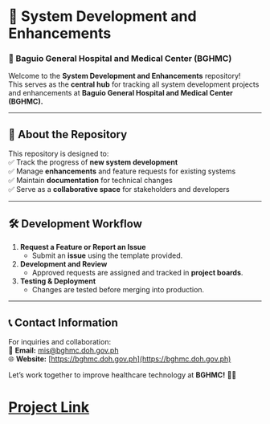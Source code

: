 # 📌 System Development and Enhancements
### 🚀 Baguio General Hospital and Medical Center (BGHMC)

Welcome to the **System Development and Enhancements** repository!  
This serves as the **central hub** for tracking all system development projects and enhancements at **Baguio General Hospital and Medical Center (BGHMC).**  

---

## 📖 About the Repository
This repository is designed to:  
✅ Track the progress of **new system development**  
✅ Manage **enhancements** and feature requests for existing systems  
✅ Maintain **documentation** for technical changes  
✅ Serve as a **collaborative space** for stakeholders and developers  



---

## 🛠 Development Workflow
1. **Request a Feature or Report an Issue**  
   - Submit an **issue** using the template provided.
2. **Development and Review**  
   - Approved requests are assigned and tracked in **project boards**.
3. **Testing & Deployment**  
   - Changes are tested before merging into production.

---

## 📞 Contact Information
For inquiries and collaboration:  
📧 **Email:** [mis@bghmc.doh.gov.ph](mailto:mis@bghmc.doh.gov.ph)  
🌐 **Website:** [https://bghmc.doh.gov.ph](https://bghmc.doh.gov.ph)  


Let’s work together to improve healthcare technology at **BGHMC!** 🏥🚀  

# [Project Link](https://github.com/orgs/mis-bghmc/projects/10)
